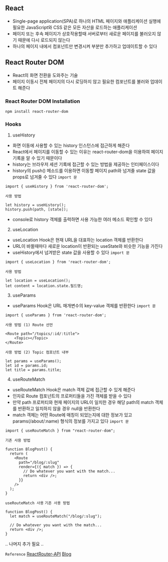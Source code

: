 ## React
* Single-page application(SPA)로 하나의 HTML 페이지와 애플리케이션 실행에 필요한 JavaScript와 CSS 같은 모든 자산을 로드하는 애플리케이션
* 페이지 또는 후속 페이지가 상호작용할때 서버로부터 새로운 페이지를 불러오지 않기 때문에 다시 로드되지 않는다
* 하나의 페이지 내에서 컴포넌트만 변경시켜 부분만 추가하고 업데이트할 수 있다

## React Router DOM
* React의 화면 전환을 도와주는 기술
* 페이지 이동시 전체 페이지의 다시 로딩하지 않고 필요한 컴포넌트를 불러와 업데이트 해준다


### React Router DOM Installation
```
npm install react-router-dom
```

### Hooks
1. useHistory
* 화면 이동에 사용할 수 있는 history 인스턴스에 접근하게 해준다
* React에서 페이지를 이동할 수 있는 이유는 react-router-dom을 이용하여 페이지 기록을 알 수 있기 때문이다
* history는 브라우저 세션 기록에 접근할 수 있는 방법을 제공하는 인터페이스이다
* history의 push() 메소드를 이용하면 이동할 페이지 path와 넘겨줄 state 값을 props로 넘겨줄 수 있다
`import 문`
```
import { useHistory } from 'react-router-dom';
```
`사용 방법`
```
let history = useHistory();
history.push(path, [state]);
```
* console로 history 객체를 출력하면 사용 가능한 여러 메소드 확인할 수 있다

2. useLocation
* useLocation Hook은 현재 URL을 대표하는 location 객체를 반환한다
* URL이 바뀔때마다 새로운 location이 반환되는 useState와 비슷한 기능을 가진다
* useHistory에서 넘겨받은 state 값을 사용할 수 있다
`import 문`
```
import { useLocation } from 'react-router-dom';
```
`사용 방법`
```
let location = useLocation();
let content = location.state.필드명;
```

3. useParams
* useParams Hook은 URL 매개변수의 key-value 객체를 반환한다
`import 문`
```
import { useParams } from 'react-router-dom';
```
`사용 방법 (1) Route 선언`
```
<Route path="/topics/:id/:title">
    <Topic></Topic>
</Route>
```
`사용 방법 (2) Topic 컴포넌트 내부`
```
let params = useParams();
let id = params.id;
let title = params.title;
```

4. useRouteMatch
* useRouteMatch Hook은 match 객체 값에 접근할 수 있게 해준다
* 인자로 Route 컴포넌트의 프로퍼티들을 가진 객체를 받을 수 있다
* 만약 path 프로퍼티와 현재 페이지의 URL이 일치한 경우 해당 path의 match 객체를 반환하고 일치하지 않을 경우 null을 반환한다
* match 객체는 어떤 Route에 매칭이 되었는지에 대한 정보가 있고 params(/about/:name) 형식의 정보를 가지고 있다
`import 문`
```
import { useRouteMatch } from "react-router-dom";
```
`기존 사용 방법`
```
function BlogPost() {
  return (
    <Route
      path="/blog/:slug"
      render={({ match }) => {
        // Do whatever you want with the match...
        return <div />;
      }}
    />
  );
}
```
`useRouteMatch 사용`
`기존 사용 방법`
```
function BlogPost() {
  let match = useRouteMatch("/blog/:slug");

  // Do whatever you want with the match...
  return <div />;
}
```


.. 나머지 추가 필요 ..


`Reference`
[ReactRouter-API](https://reactrouter.com/web/api/Hooks "ReactRouter-API")
[Blog](https://explain-programming.tistory.com/3 "블로그")